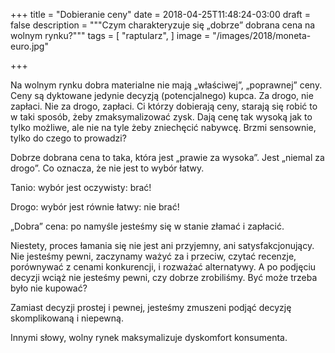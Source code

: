 +++
title = "Dobieranie ceny"
date = 2018-04-25T11:48:24-03:00
draft = false
description = """Czym charakteryzuje się „dobrze” dobrana cena na wolnym rynku?"""
tags = [ "raptularz", ]
image = "/images/2018/moneta-euro.jpg"

+++

Na wolnym rynku dobra materialne nie mają „właściwej”, „poprawnej” ceny. Ceny są
dyktowane jedynie decyzją (potencjalnego) kupca. Za drogo, nie zapłaci. Nie za
drogo, zapłaci.  Ci którzy dobierają ceny, starają się robić to w taki sposób,
żeby zmaksymalizować zysk.  Dają cenę tak wysoką jak to tylko możliwe, ale nie
na tyle żeby zniechęcić nabywcę. Brzmi sensownie, tylko do czego to prowadzi?

<!--more-->

Dobrze dobrana cena to taka, która jest „prawie za wysoka”. Jest „niemal za
drogo”. Co oznacza, że nie jest to wybór łatwy.

Tanio: wybór jest oczywisty: brać!

Drogo: wybór jest równie łatwy: nie brać!

„Dobra” cena: po namyśle jesteśmy się w stanie złamać i zapłacić.

Niestety, proces łamania się nie jest ani przyjemny, ani satysfakcjonujący.  Nie
jesteśmy pewni, zaczynamy ważyć za i przeciw, czytać recenzje, porównywać
z cenami konkurencji, i rozważać alternatywy. A po podjęciu decyzji wciąż nie
jesteśmy pewni, czy dobrze zrobiliśmy. Być może trzeba było nie kupować?

Zamiast decyzji prostej i pewnej, jesteśmy zmuszeni podjąć decyzję skomplikowaną
i niepewną.

Innymi słowy, wolny rynek maksymalizuje dyskomfort konsumenta.
